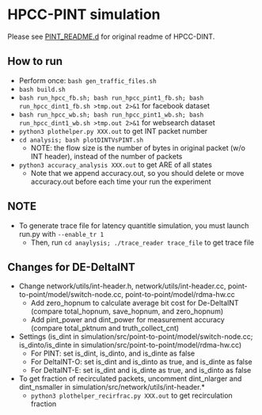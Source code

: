 # HPCC-PINT simulation

Please see [PINT_README.d](./PINT_README.md) for original readme of HPCC-DINT.

## How to run

- Perform once: `bash gen_traffic_files.sh`
- `bash build.sh`
- `bash run_hpcc_fb.sh; bash run_hpcc_pint1_fb.sh; bash run_hpcc_dint1_fb.sh >tmp.out 2>&1` for facebook dataset
- `bash run_hpcc_wb.sh; bash run_hpcc_pint1_wb.sh; bash run_hpcc_dint1_wb.sh >tmp.out 2>&1` for websearch dataset
- `python3 plothelper.py XXX.out` to get INT packet number
- `cd analysis; bash plotDINTVsPINT.sh`
	+ NOTE: the flow size is the number of bytes in original packet (w/o INT header), instead of the number of packets
- `python3 accuracy_analysis XXX.out` to get ARE of all states
	+ Note that we append accuracy.out, so you should delete or move accuracy.out before each time your run the experiment

## NOTE

- To generate trace file for latency quantitle simulation, you must launch run.py with `--enable_tr 1`
	+ Then, run `cd anaylysis; ./trace_reader trace_file` to get trace file

## Changes for DE-DeltaINT

- Change network/utils/int-header.h, network/utils/int-header.cc, point-to-point/model/switch-node.cc, point-to-point/model/rdma-hw.cc
	+ Add zero_hopnum to calculate average bit cost for De-DeltaINT (compare total_hopnum, save_hopnum, and zero_hopnum)
	+ Add pint_power and dint_power for measurement accuracy (compare total_pktnum and truth_collect_cnt)
- Settings (is\_dint in simulation/src/point-to-point/model/switch-node.cc; is_dinto/is\_dinte in simulation/src/point-to-point/model/rdma-hw.cc)
	+ For PINT: set is\_dint, is\_dinto, and is\_dinte as false
	+ For DeltaINT-O: set is\_dint and is\_dinto as true, and is\_dinte as false
	+ For DeltaINT-E: set is\_dint and is\_dinte as true, and is\_dinto as false
- To get fraction of recirculated packets, uncomment dint_nlarger and dint_nsmaller in simulation/src/network/utils/int-header.\*
	+ `python3 plothelper_recirfrac.py XXX.out` to get recirculation fraction

